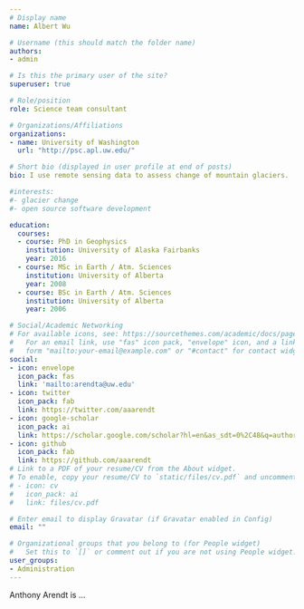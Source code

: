 ```yaml
---
# Display name
name: Albert Wu

# Username (this should match the folder name)
authors:
- admin

# Is this the primary user of the site?
superuser: true

# Role/position
role: Science team consultant

# Organizations/Affiliations
organizations:
- name: University of Washington 
  url: "http://psc.apl.uw.edu/"

# Short bio (displayed in user profile at end of posts)
bio: I use remote sensing data to assess change of mountain glaciers. 

#interests:
#- glacier change
#- open source software development

education:
  courses:
  - course: PhD in Geophysics
    institution: University of Alaska Fairbanks
    year: 2016
  - course: MSc in Earth / Atm. Sciences
    institution: University of Alberta
    year: 2008
  - course: BSc in Earth / Atm. Sciences
    institution: University of Alberta
    year: 2006

# Social/Academic Networking
# For available icons, see: https://sourcethemes.com/academic/docs/page-builder/#icons
#   For an email link, use "fas" icon pack, "envelope" icon, and a link in the
#   form "mailto:your-email@example.com" or "#contact" for contact widget.
social:
- icon: envelope
  icon_pack: fas
  link: 'mailto:arendta@uw.edu'  
- icon: twitter
  icon_pack: fab
  link: https://twitter.com/aaarendt
- icon: google-scholar
  icon_pack: ai
  link: https://scholar.google.com/scholar?hl=en&as_sdt=0%2C48&q=author%3Aanthony+author%3Aarendt&btnG=&oq=anthony+
- icon: github
  icon_pack: fab
  link: https://github.com/aaarendt
# Link to a PDF of your resume/CV from the About widget.
# To enable, copy your resume/CV to `static/files/cv.pdf` and uncomment the lines below.
# - icon: cv
#   icon_pack: ai
#   link: files/cv.pdf

# Enter email to display Gravatar (if Gravatar enabled in Config)
email: ""

# Organizational groups that you belong to (for People widget)
#   Set this to `[]` or comment out if you are not using People widget.
user_groups:
- Administration
---
```


Anthony Arendt is ... 
